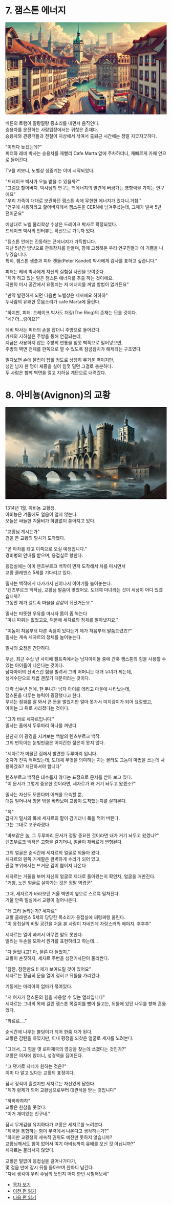 # 7. 잼스톤 에너지  
  
![alt text](/GemSTON_Fantasy_1/images/ch-01-03-Bern.png)
  
베른의 트램이 딸랑딸랑 종소리를 내면서 움직인다.  
승용차를 운전하는 사람입장에서는 귀찮은 존재다.   
승용차와 관광객들과 전철이 지상에서 섞여서 출퇴근 시간에는 정말 지긋지긋하다.   

"이러다 늦겠는데?"  
피터와 레비 박사는 승용차를 재빨리 Cafe Marta 앞에 주차하더니, 재빠르게 카페 안으로 들어간다.  

TV를 켜보니, 노벨상 생중계는 이미 시작되었다.   

"드레이크 박사가 오늘 받을 수 있을까?"  
"그럼요 할어버지. 박사님의 연구는 핵에너지의 발견에 버금가는 영향력을 가지는 연구에요"  
"우리 가족이 대대로 보관하던 잼스톤 속에 무한한 에너지가 있다니.거참."  
"연구에 사용하라고 할어버지께서 잼스톤을 CERN에 넘겨주셨는데, 그때가 벌써 5년 전이군요"  

예상대로 노벨 물리학상 수상은 드레이크 박사로 확정되었다.  
드레이크 박사의 인터뷰는 확신으로 가득차 있다.   

"젬스톤 안에는 진동하는 끈에너지가 가득합니다.  
지난 5년간 밤낮으로 관측장치를 만들며, 함께 고생해온 우리 연구진들과 이 기쁨을 나누겠습니다.  
특히, 잼스톤 샘플과  피터 캔들(Peter Kandel) 박사에게 감사를 표하고 싶습니다."  

피터는 레비 박사에게 자신의 실험실 사진을 보여준다.   
"제가 하고 있는 일은 잼스톤 에너지를 추출 하는 것이에요.  
극한의 미시 공간에서 요동치는 저 에너지를 꺼낼 방법이 없거든요"  

"만약 발견하게 되면 다음번 노벨상은 제꺼에요 하하하"   
두사람의 유쾌한 웃음소리가 cafe Marta에 울린다.   

"하지만, 피터. 드레이크 박사도 더링(The Ring)의 존재는 모를 것이다.  
"네? 더...링이요?"  

레비 박사는 피터의 손을 잡더니 주방으로 들어갔다.   
카페의 지하실은 주방을 통해 연결되는데,   
지금은 사용하지 않는 주방의 연통을 힘껏 벽쪽으로 밀어넣으면,   
주방의 벽면 전체를 한쪽으로 열 수 있도록 잠금잠치가 해제되는 구조였다.   

밀다보면 손에 물집이 잡힐 정도로 상당히 무거운 벽이지만,  
성인 남자 한 명이 체중을 실어 힘껏 밀면 그걸로 충분하다.   
두 사람은 함께 벽면을 열고 지하실 계단으로 내려갔다.   

# 8. 아비뇽(Avignon)의 교황   
  
![alt text](/GemSTON_Fantasy_1/images/ch-01-03-Agvignon.webp)
  
1314년 1월. 아비뇽 교황청.  
아비뇽은 겨울에도 얼음이 얼지 않는다.  
오늘은 싸늘한 겨울비가 하염없이 쏟아지고 있다.  

"교황님 계시는가"  
검을 든 교황의 밀사가 도착했다.  

"곧 마차를 타고 이쪽으로 오실 예정입니다."  
경비병의 안내를 받으며, 응접실로 향한다.  

응접실에는 이미 렌츠부르크 백작이 먼저 도착해서 차를 마시면서  
교황 클레멘스 5세를 기다리고 있다.  

밀사는 백작에게 다가가서 신이나서 이야기를 늘어놓는다.  
"렌츠부르크 백작님, 교황님 말씀이 맞았어요. 도대체 마녀라는 것이 세상이 어디 있겠습니까?  
그동안 제가 켈트족 마을을 샅샅이 뒤졌거든요."  

밀사는 따뜻한 우유를 마시자 몸이 좀 녹는다  
"마녀 따위는 없었고요, 덕분에 세자르의 정체를 알아냈지요."  

"이놈이 처음부터 다른 속셈이 있다는거 제가 처음부터 말씀드렸죠?"  
밀사는 계속 세자르의 정체를 늘어놓는다.  

밀사의 요점은 간단하다.  

우선, 최근 수십 년 사이에 캘트족에서는 남자아이들 중에 간혹 잼스톤의 힘을 사용할 수 있는 아이들이 나온다는 것이다.  
남자아이의 신비스런 힘을 빌려서 그의 어머니는 대개 무녀가 되는데,  
생계수단으로 제법 괜찮기 때문이라는 것이다.  

대략 십수년 전에, 한 무녀가 남자 아이를 데리고 마을에 나타났는데,  
잼스톤을 다루는 능력이 굉장했다고 한다.  
무녀는 점궤를 잘 봐서 큰 돈을 벌었지만 얼마 못가서 미치광이가 되어 요절했고,  
아이는 그 뒤로 사라졌다는 것이다.  

"그가 바로 세자르입니다."  
밀사는 품에서 두루마리 하나를 꺼낸다.  

찬찬히 이 광경을 지켜보는 백발의 렌츠부르크 백작.  
그의 번득이는 눈빛만큼은 어지간한 젊은이 못지 않다.  

"세자르가 머물던 집에서 발견한 두루마리 입니다.  
숫자가 잔뜩 적혀있는데, 도대체 무엇을 의미하는 지는 몰라도 그놈이 마법을 쓰는데 사용하겠죠? 처단하셔야 합니다"  

렌츠부르크 백작은 대수롭지 않다는 표정으로 문서를 받아 보고 있다.  
"이 문서가 그렇게 중요한 것이라면, 세자르가 왜 거기 놔두고 왔겠소?"  

밀사는 자신도 모른다며 어깨를 으슥할 뿐,  
대뜸 일어나서 창문 밖을 바라보며 교황이 도착했는지를 살펴본다.  

"윽"  
갑자기 밀사의 목에 세자르의 팔이 감기더니 목을 꺽어 버린다.   
그는 그대로 꼬꾸라졌다.  

"바보같은 놈, 그 두루마리 문서가 정말 중요한 것이라면 내가 거기 놔두고 왔겠나?"  
렌츠부르크 백작은 고함을 갈기더니, 얼굴이 재빠르게 변형된다.  

그의 얼굴은 순식간에 세자르의 얼굴로 되돌아 왔다.  
세자르의 왼쪽 기계팔은 완벽하게 수리가 되어 있고,  
관절 부위에서는 뜨거운 김이 뿜어져 나온다  

세자르는 거울을 보며 자신의 얼굴로 제대로 돌아왔는지 확인차, 얼굴을 매만진다.  
"거참, 노인 얼굴로 살아가는 것은 정말 역겹군"  

그때, 세자르가 바라보던 거울 벽면이 옆으로 스르륵 밀쳐진다.  
거울 안쪽 밀실에서 교황이 걸어나온다.  

"왜 그리 놀라는가? 세자르"  
교황 클레멘스 5세의 당당한 목소리가 응접실에 쩌렁쩌렁 울린다.  
"이 응접실의 비밀 공간을 처음 본 사람이 자네인데 자랑스러워 해야지. 후후후"  

세자르는 얼이 빠져서 아무런 말도 못한다.  
떨리는 두손을 모아서 뭔가를 표현하려고 하는데...  

"다 들었냐고? 아, 물론 다 들었지."  
교황이 손짓하자, 세자르 주변을 성전기사단이 둘러싼다.  

"잠깐, 잠깐만요 !! 제가 보여드릴 것이 있어요"  
세자르는 황급히 문을 열어 젖히고 뒤뜰을 가리킨다.  

기둥에는 마리아의 엄마가 묶여있다.  

"저 여자가 잼스톤의 힘을 사용할 수 있는 열쇠입니다"  
세자르는 그녀의 목에 걸린 잼스톤 목걸이를 뺐어 들고는, 뒤뜰에 있던 나무를 향해 흔들었다.  

"화르르...."  

순식간에 나무는 불덩이가 되어 한줌 재가 된다.  
교황은 감탄을 하였지만, 이내 평정을 되찾은 얼굴로 세자를 노려본다.  

"그래서, 그 힘을 옛 로마제국의 영광을 찾는데 쓰겠다는 것인가?"  
교황은 의자에 앉더니, 성경책을 집어든다.  

"그 댓가로 자네가 원하는 것은?"  
이미 다 알고 있다는 교황의 표정이다.  

잠시 정적이 흘렀지만 세자르는 자신있게 답한다.  
"제가 황제가 되어 교황님으로부터 대관식을 받는 것입니다"  

"하하하하하"  
교황은 한참을 웃었다.  
"이거 재미있는 친구네."  

잠시 무게감을 유지하다가 교황은 세자르를 노려본다.  
"제국을 통합하는 힘이 무력에서 나온다고 생각하는가?"  
"하지만 교황청의 세속적 권위도 예전만 못하지 않습니까?  
교황님께서도 힘이 없어서 여기 아비뇽까지 유배를 오신 것 아닙니까?"  
세자르는 물러서지 않았다.  

교황은 말없이 응접실을 걸어나가다가,  
몇 걸음 만에 잠시 뒤를 돌아보며 한마디 남긴다.  
"자네 생각이 우리 주님의 뜻인지 어디 한번 시험해보세"  

* [목차 보기](content_kr.md)  
* [이전 편 읽기](/01_gemston/KR/KR_6.md)
* [다음 편 읽기](/01_gemston/KR/KR_9.md)
